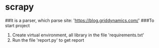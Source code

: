 # scrapy
##It is a parser, which parse site: 'https://blog.griddynamics.com/'
###To start project
1) Create virtual environment, all library in the file 'requirements.txt'
2) Run the file 'report.py' to get report